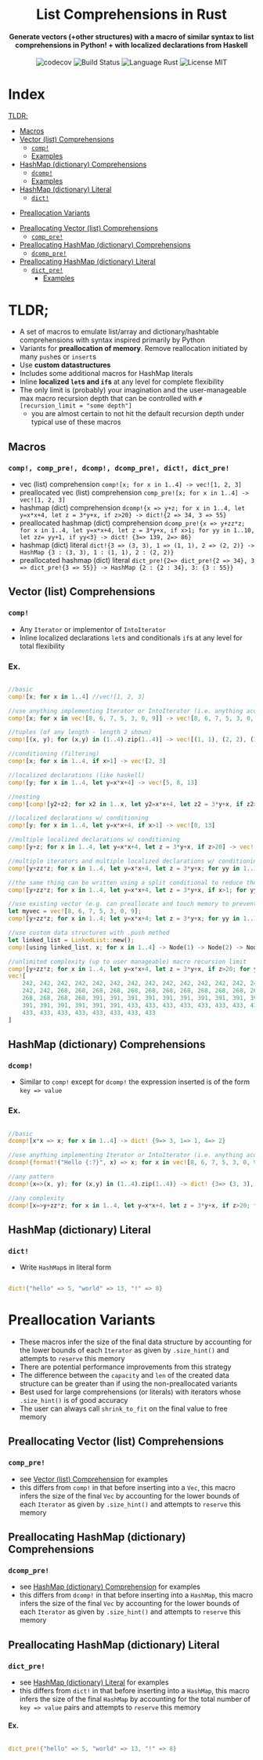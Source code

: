 
<h1 align="center"> List Comprehensions in Rust </h1>

  <h4 align="center">Generate vectors (+other structures) with a macro of similar syntax to list comprehensions in Python! + with localized declarations from Haskell</h4> 
<div style="width: 100%" align="center">
<img alt="codecov" src="https://codecov.io/gh/CircArgs/rust_list_comprehension/branch/master/graph/badge.svg">
<img alt="Build Status" src="https://github.com/CircArgs/rust_list_comprehension/workflows/test/badge.svg">
<img alt="Language Rust" src="https://img.shields.io/badge/language-Rust-orange">
<img alt="License MIT" src="https://img.shields.io/badge/license-MIT-green">
</div>

# Index
[TLDR;](#tldr)
* [Macros](#macros)
* [Vector (list) Comprehensions](#vector-list-comprehensions)
  + [`comp!`](#comp)
  + [Examples](#ex)
* [HashMap (dictionary) Comprehensions](#hashmap-dictionary-comprehensions)
  + [`dcomp!`](#dcomp)
  + [Examples](#ex-1)
* [HashMap (dictionary) Literal](#hashmap-dictionary-literal)
  + [`dict!`](#dict)
- [Preallocation Variants](#preallocation-variants)
* [Preallocating Vector (list) Comprehensions](#preallocating-vector-list-comprehensions)
  + [`comp_pre!`](#comp_pre)
* [Preallocating HashMap (dictionary) Comprehensions](#preallocating-hashmap-dictionary-comprehensions)
  + [`dcomp_pre!`](#dcomp_pre)
* [Preallocating HashMap (dictionary) Literal](#preallocating-hashmap-dictionary-literal)
  + [`dict_pre!`](#dict_pre)
    - [Examples](#ex-2)
    
# TLDR;
- A set of macros to emulate list/array and dictionary/hashtable comprehensions with syntax inspired primarily by Python
- Variants for **preallocation of memory**. Remove reallocation initiated by many `push`es or `insert`s
- Use **custom datastructures**
- Includes some additional macros for HashMap literals
- Inline **localized `let`s and `if`s** at any level for complete flexibility
- The only limit is (probably) your imagination and the user-manageable max macro recursion depth that can be controlled with `#[recursion_limit = "some depth"]`
  - you are almost certain to not hit the default recursion depth under typical use of these macros

## Macros
### `comp!, comp_pre!, dcomp!, dcomp_pre!, dict!, dict_pre!`
- vec (list) comprehension `comp![x; for x in 1..4] -> vec![1, 2, 3]`
- preallocated vec (list) comprehension `comp_pre![x; for x in 1..4] -> vec![1, 2, 3]`
- hashmap (dict) comprehension `dcomp!{x => y+z; for x in 1..4, let y=x*x+4, let z = 3*y+x, if z>20} -> dict!{2 => 34, 3 => 55}`
- preallocated hashmap (dict) comprehension `dcomp_pre!{x => y+zz*z; for x in 1..4, let y=x*x+4, let z = 3*y+x, if x>1; for yy in 1..10, let zz= yy+1, if yy<3} -> dict! {3=> 139, 2=> 86}`
- hashmap (dict) literal `dict!{3 => (3, 3), 1 => (1, 1), 2 => (2, 2)} -> HashMap {3 : (3, 3), 1 : (1, 1), 2 : (2, 2)}`
- preallocated hashmap (dict) literal `dict_pre!{2=> dict_pre!{2 => 34}, 3 => dict_pre!{3 => 55}} -> HashMap {2 : {2 : 34}, 3: {3 : 55}}`




## Vector (list) Comprehensions
### `comp!`
- Any `Iterator` or implementor of `IntoIterator`
- Inline localized declarations `let`s and conditionals `if`s at any level for total flexibility

### Ex. 

```rust

//basic
comp![x; for x in 1..4] //vec![1, 2, 3]

//use anything implementing Iterator or IntoIterator (i.e. anything accepted by traditional `for` loops)
comp![x; for x in vec![8, 6, 7, 5, 3, 0, 9]] -> vec![8, 6, 7, 5, 3, 0, 9]

//tuples (of any length - length 2 shown)
comp![(x, y); for (x,y) in (1..4).zip(1..4)] -> vec![(1, 1), (2, 2), (3, 3)]

//conditioning (filtering)
comp![x; for x in 1..4, if x>1] -> vec![2, 3]

//localized declarations (like haskell)
comp![y; for x in 1..4, let y=x*x+4] -> vec![5, 8, 13]

//nesting
comp![comp![y2+z2; for x2 in 1..x, let y2=x*x+4, let z2 = 3*y+x, if z2>20]; for x in 1..4; let y=x*x+4; if x>1] -> vec![vec![34], vec![55, 55]]

//localized declarations w/ conditioning
comp![y; for x in 1..4, let y=x*x+4, if x>1] -> vec![8, 13]

//multiple localized declarations w/ conditioning
comp![y+z; for x in 1..4, let y=x*x+4, let z = 3*y+x, if z>20] -> vec![34, 55]

//multiple iterators and multiple localized declarations w/ conditioning
comp![y+zz*z; for x in 1..4, let y=x*x+4, let z = 3*y+x; for yy in 1..10, let zz= yy+1, if yy<3 && x>1] -> vec![60, 86, 97, 139]

//the same thing can be written using a split conditional to reduce the number of outer loops
comp![y+zz*z; for x in 1..4, let y=x*x+4, let z = 3*y+x, if x>1; for yy in 1..10, let zz= yy+1, if yy<3] -> vec![60, 86, 97, 139]

//use existing vector (e.g. can preallocate and touch memory to prevent any reallocation if you know the size of the final vector beforehand)
let myvec = vec![8, 6, 7, 5, 3, 0, 9];
comp![y+zz*z; for x in 1..4; let y=x*x+4; let z = 3*y+x; for yy in 1..10; let zz= yy+1; if yy<3 && x>1; using myvec] -> vec![8, 6, 7, 5, 3, 0, 9, 60, 86, 97, 139]

//use custom data structures with .push method
let linked_list = LinkedList::new();
comp![using linked_list, x; for x in 1..4] -> Node(1) -> Node(2) -> Node(3)

//unlimited complexity (up to user manageable) macro recursion limit
comp![y+zz*z; for x in 1..4, let y=x*x+4, let z = 3*y+x, if z>20; for yy in 1..10, let zz= yy+1; for _yyy in 1..10, if yy>7; for _i in 1..3] -> 
vec![
    242, 242, 242, 242, 242, 242, 242, 242, 242, 242, 242, 242, 242, 242, 242, 242,
    242, 242, 268, 268, 268, 268, 268, 268, 268, 268, 268, 268, 268, 268, 268, 268,
    268, 268, 268, 268, 391, 391, 391, 391, 391, 391, 391, 391, 391, 391, 391, 391,
    391, 391, 391, 391, 391, 391, 433, 433, 433, 433, 433, 433, 433, 433, 433, 433,
    433, 433, 433, 433, 433, 433, 433, 433
]
```

## HashMap (dictionary) Comprehensions
### `dcomp!`
- Similar to `comp!` except for `dcomp!` the expression inserted is of the form `key => value` 

### Ex. 

```rust

//basic
dcomp![x*x => x; for x in 1..4] -> dict! {9=> 3, 1=> 1, 4=> 2}

//use anything implementing Iterator or IntoIterator (i.e. anything accepted by traditional `for` loops)
dcomp!{format!("Hello {:?}", x) => x; for x in vec![8, 6, 7, 5, 3, 0, 9]} -> {"Hello 9": 9, "Hello 7": 7, "Hello 6": 6, "Hello 5": 5, "Hello 3": 3, "Hello 0": 0, "Hello 8": 8}

//any pattern
dcomp!{x=>(x, y); for (x,y) in (1..4).zip(1..4)} -> dict! {3=> (3, 3), 1=> (1, 1), 2=> (2, 2)}

//any complexity
dcomp![x=>y+zz*z; for x in 1..4, let y=x*x+4, let z = 3*y+x, if z>20; for yy in 1..10, let zz= yy+1; for _yyy in 1..10, if yy>7; for _i in 1..3] -> dict! {3=> 433, 2=> 268}

```

## HashMap (dictionary) Literal
### `dict!`

- Write `HashMap`s in literal form

```rust

dict!{"hello" => 5, "world" => 13, "!" => 8}

```

# Preallocation Variants

- These macros infer the size of the final data structure by accounting for the lower bounds of each `Iterator` as given by `.size_hint()` and attempts to `reserve` this memory
- There are potential performance improvements from this strategy
- The difference between the `capacity` and `len` of the created data structure can be greater than if using the non-preallocated variants
- Best used for large comprehensions (or literals) with iterators whose `.size_hint()` is of good accuracy
- The user can always call `shrink_to_fit` on the final value to free memory

## Preallocating Vector (list) Comprehensions

### `comp_pre!`
- see [Vector (list) Comprehension](#vector-list-comprehensions) for examples
- this differs from `comp!` in that before inserting into a `Vec`, this macro infers the size of the final `Vec` by accounting for the lower bounds of each `Iterator` as given by `.size_hint()` and attempts to `reserve` this memory

## Preallocating HashMap (dictionary) Comprehensions

### `dcomp_pre!`
- see [HashMap (dictionary) Comprehension](#hashmap-dictionary-comprehensions) for examples
- this differs from `dcomp!` in that before inserting into a `HashMap`, this macro infers the size of the final `Vec` by accounting for the lower bounds of each `Iterator` as given by `.size_hint()` and attempts to `reserve` this memory


## Preallocating HashMap (dictionary) Literal

### `dict_pre!`
- see [HashMap (dictionary) Literal](#hashmap-dictionary-literal) for examples
- this differs from `dict!` in that before inserting into a `HashMap`, this macro infers the size of the final `HashMap` by accounting for the total number of `key => value` pairs and attempts to `reserve` this memory

#### Ex.
```rust

dict_pre!{"hello" => 5, "world" => 13, "!" => 8}

```


